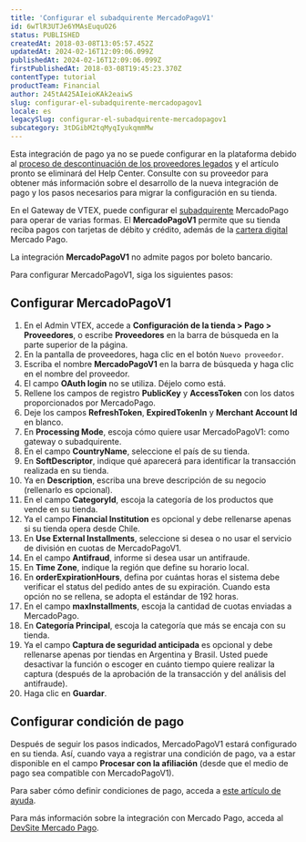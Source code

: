 ```yaml
---
title: 'Configurar el subadquirente MercadoPagoV1'
id: 6wTlR3UTJe6YMAsEuquO26
status: PUBLISHED
createdAt: 2018-03-08T13:05:57.452Z
updatedAt: 2024-02-16T12:09:06.099Z
publishedAt: 2024-02-16T12:09:06.099Z
firstPublishedAt: 2018-03-08T19:45:23.370Z
contentType: tutorial
productTeam: Financial
author: 245tA425AIeioKAk2eaiwS
slug: configurar-el-subadquirente-mercadopagov1
locale: es
legacySlug: configurar-el-subadquirente-mercadopagov1
subcategory: 3tDGibM2tqMyqIyukqmmMw
---
```


<div class="alert alert-danger">Esta integración de pago ya no se puede configurar en la plataforma debido al <a href="https://help.vtex.com/es/announcements/descontinuacion-de-conectores-de-pago-legados-en-2024--4R5YIjUu1IWkiOHzXtQU14">proceso de descontinuación de los proveedores legados</a> y el artículo pronto se eliminará del Help Center. Consulte con su proveedor para obtener más información sobre el desarrollo de la nueva integración de pago y los pasos necesarios para migrar la configuración en su tienda.</div>

En el Gateway de VTEX, puede configurar el [subadquirente](/es/tutorial/que-es-un-subadquirente) MercadoPago para operar de varias formas. El __MercadoPagoV1__ permite que su tienda reciba pagos con tarjetas de débito y crédito, además de la [cartera digital](/es/faq/que-es-una-billetera-digital-e-wallet) Mercado Pago.

<div class="alert alert-warning">
La integración <strong>MercadoPagoV1</strong> no admite pagos por boleto bancario.
</div>

Para configurar MercadoPagoV1, siga los siguientes pasos:

## Configurar MercadoPagoV1

1. En el Admin VTEX, accede a __Configuración de la tienda > Pago > Proveedores__, o escribe __Proveedores__ en la barra de búsqueda en la parte superior de la página.
2. En la pantalla de proveedores, haga clic en el botón `Nuevo proveedor`.
3. Escriba el nombre __MercadoPagoV1__ en la barra de búsqueda y haga clic en el nombre del proveedor.
4. El campo __OAuth login__ no se utiliza. Déjelo como está.
5. Rellene los campos de registro __PublicKey__ y __AccessToken__ con los datos proporcionados por MercadoPago.
6. Deje los campos __RefreshToken__, __ExpiredTokenIn__ y __Merchant Account Id__ en blanco.
7. En __Processing Mode__, escoja cómo quiere usar MercadoPagoV1: como gateway o subadquirente.
8. En el campo __CountryName__, seleccione el país de su tienda.
9. En __SoftDescriptor__, indique qué aparecerá para identificar la transacción realizada en su tienda.
10. Ya en __Description__, escriba una breve descripción de su negocio (rellenarlo es opcional).
11. En el campo __CategoryId__, escoja la categoría de los productos que vende en su tienda.
12. Ya el campo __Financial Institution__ es opcional y debe rellenarse apenas si su tienda opera desde Chile.
13. En __Use External Installments__, seleccione si desea o no usar el servicio de división en cuotas de MercadoPagoV1.
14. En el campo __Antifraud__, informe si desea usar un antifraude.
15. En __Time Zone__, indique la región que define su horario local.
16. En __orderExpirationHours__, defina por cuántas horas el sistema debe verificar el status del pedido antes de su expiración. Cuando esta opción no se rellena, se adopta el estándar de 192 horas.
17. En el campo __maxInstallments__, escoja la cantidad de cuotas enviadas a MercadoPago.
18. En __Categoría Principal__, escoja la categoría que más se encaja con su tienda.
19. Ya el campo __Captura de seguridad anticipada__ es opcional y debe rellenarse apenas por tiendas en Argentina y Brasil. Usted puede desactivar la función o escoger en cuánto tiempo quiere realizar la captura (después de la aprobación de la transacción y del análisis del antifraude).
20. Haga clic en __Guardar__.

## Configurar condición de pago 
Después de seguir los pasos indicados, MercadoPagoV1 estará configurado en su tienda. Así, cuando vaya a registrar una condición de pago, va a estar disponible en el campo __Procesar con la afiliación__ (desde que el medio de pago sea compatible con MercadoPagoV1).

Para saber cómo definir condiciones de pago, acceda a [este artículo de ayuda](/es/tutorial/condiciones-de-pago).

Para más información sobre la integración con Mercado Pago, acceda al [DevSite Mercado Pago](https://www.mercadopago.com.br/developers/es/guides/plugins/unofficial/vtex/gateway-affiliations).
